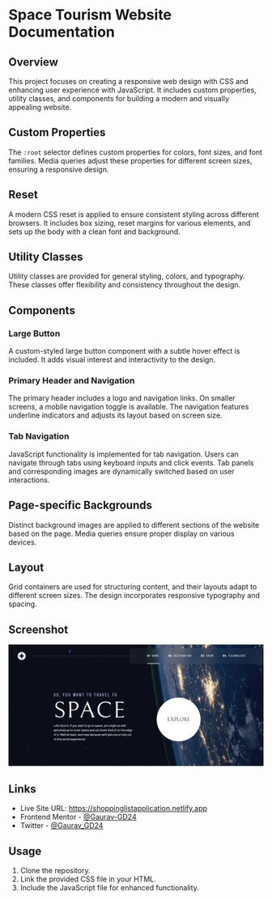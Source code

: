# Space Tourism Website Documentation

## Overview

This project focuses on creating a responsive web design with CSS and enhancing user experience with JavaScript. It includes custom properties, utility classes, and components for building a modern and visually appealing website.

## Custom Properties

The `:root` selector defines custom properties for colors, font sizes, and font families. Media queries adjust these properties for different screen sizes, ensuring a responsive design.

## Reset

A modern CSS reset is applied to ensure consistent styling across different browsers. It includes box sizing, reset margins for various elements, and sets up the body with a clean font and background.

## Utility Classes

Utility classes are provided for general styling, colors, and typography. These classes offer flexibility and consistency throughout the design.

## Components

### Large Button

A custom-styled large button component with a subtle hover effect is included. It adds visual interest and interactivity to the design.

### Primary Header and Navigation

The primary header includes a logo and navigation links. On smaller screens, a mobile navigation toggle is available. The navigation features underline indicators and adjusts its layout based on screen size.

### Tab Navigation

JavaScript functionality is implemented for tab navigation. Users can navigate through tabs using keyboard inputs and click events. Tab panels and corresponding images are dynamically switched based on user interactions.

## Page-specific Backgrounds

Distinct background images are applied to different sections of the website based on the page. Media queries ensure proper display on various devices.

## Layout

Grid containers are used for structuring content, and their layouts adapt to different screen sizes. The design incorporates responsive typography and spacing.

## Screenshot

![](./images/home_Page.png)

## Links

<!-- - Solution URL: [Add solution URL here](https://your-solution-url.com) -->

-   Live Site URL: https://shoppinglistapplication.netlify.app
-   Frontend Mentor - [@Gaurav-GD24](https://www.frontendmentor.io/profile/Gaurav-GD24)
-   Twitter - [@Gaurav_GD24](https://twitter.com/Gaurav_GD24)


## Usage

1. Clone the repository.
2. Link the provided CSS file in your HTML.
3. Include the JavaScript file for enhanced functionality.


